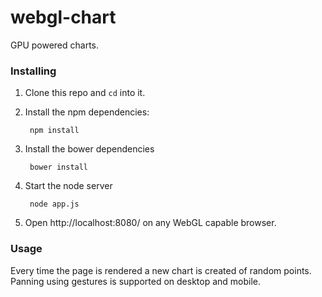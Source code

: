 webgl-chart
===========

GPU powered charts.

### Installing

1. Clone this repo and `cd` into it.
2. Install the npm dependencies:
    
        npm install
    
3. Install the bower dependencies

        bower install

4. Start the node server

        node app.js

5. Open http://localhost:8080/ on any WebGL capable browser.

### Usage

Every time the page is rendered a new chart is created of random points.
Panning using gestures is supported on desktop and mobile.